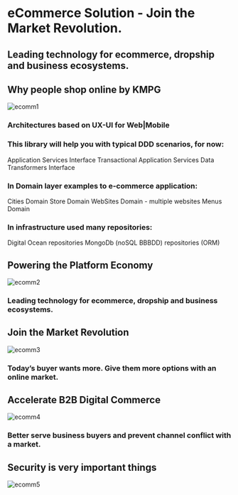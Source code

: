 # eCommerce Solution - Join the Market Revolution.
## Leading technology for ecommerce, dropship and business ecosystems.
##  Why people shop online by KMPG
![ecomm1](https://github.com/raazeved/eComm/blob/master/reasons-to-shop-online.png)

### Architectures based on UX-UI for Web|Mobile

### This library will help you with typical DDD scenarios, for now:
Application Services Interface
Transactional Application Services
Data Transformers Interface

### In Domain layer examples to e-commerce application:

Cities Domain
Store Domain
WebSites Domain - multiple websites
Menus Domain

### In infrastructure used many repositories:
Digital Ocean repositories
MongoDb (noSQL BBBDD) repositories (ORM)

##  Powering the Platform Economy
![ecomm2](https://github.com/raazeved/eComm/blob/master/B2B-APP-VENDAS.jpg)
### Leading technology for ecommerce, dropship and business ecosystems.

## Join the Market Revolution
![ecomm3](https://github.com/raazeved/eComm/blob/master/B2C-SHOP.jpg)
### Today’s buyer wants more. Give them more options with an online market.

## Accelerate B2B Digital Commerce
![ecomm4](https://github.com/raazeved/eComm/blob/master/B2B-EDI.jpg)
### Better serve business buyers and prevent channel conflict with a market.

## Security is very important things   
![ecomm5](https://github.com/raazeved/eComm/blob/master/B2B-DEAL.jpg)
